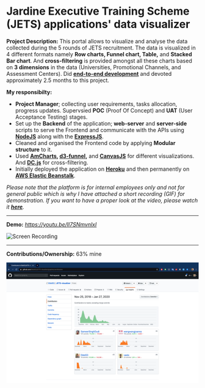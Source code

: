 # Jardine Executive Training Scheme (JETS) applications' data visualizer

**Project Description:** This portal allows to visualize and analyse the data collected during the 5 rounds of JETS recruitment. The data is visualized in 4 different formats namely **Row charts, Funnel chart, Table,** and **Stacked Bar chart**. And **cross-filtering** is provided amongst all these charts based on **3 dimensions** in the data (Universities, Promotional Channels, and Assessment Centers). Did **[end-to-end development](http://www.rapidsofttechnologies.com/end-to-end-website-development.php)** and devoted approximately 2.5 months to this project.

**My responsibilty:**
* **Project Manager**; collecting user requirements, tasks allocation, progress updates. Supervsied **POC** (Proof Of Concept) and **UAT** (User Acceptance Testing) stages.
* Set up the **Backend** of the application; **web-server** and **server-side** scripts to serve the Frontend and communicate with the APIs using **[NodeJS](https://nodejs.org/en/)** along with the **[ExpressJS](https://expressjs.com/)**.
* Cleaned and organised the Frontend code by applying **Modular structure** to it. 
* Used **[AmCharts](https://www.amcharts.com/), [d3-funnel](https://jakezatecky.github.io/d3-funnel/),** and **[CanvasJS](https://canvasjs.com/)** for different visualizations. And **[DC.js](https://dc-js.github.io/dc.js/)** for cross-filtering.
* Initially deployed the application on **[Heroku](https://www.heroku.com/)** and then permanently on **[AWS Elastic Beanstalk](https://aws.amazon.com/elasticbeanstalk/)**.

*Please note that the platform is for internal employees only and not for general public which is why I have attached a short recording (GIF) for demonstration. If you want to have a proper look at the video, please watch it **[here](https://youtu.be/Il7SNmvnlxI)**.*

---

**Demo:** *https://youtu.be/Il7SNmvnlxI*

![Screen Recording](https://github.com/Ebbi53/past_projects_demos/blob/master/%206.%20JETS%20Visualizer/Screen%20Recording%202019-01-23%20at%2017.00.42.gif)

---

**Contributions/Ownership:** 63% mine

![Screen Capture](https://github.com/Ebbi53/past_projects_demos/blob/master/%206.%20JETS%20Visualizer/Screenshot%202020-01-27%20at%205.39.00%20PM.png)
